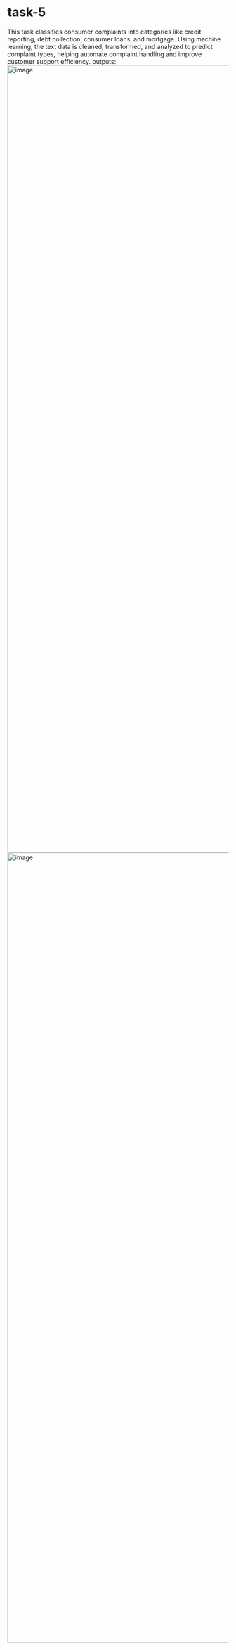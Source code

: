 # task-5
This task classifies consumer complaints into categories like credit reporting, debt collection, consumer loans, and mortgage. Using machine learning, the text data is cleaned, transformed, and analyzed to predict complaint types, helping automate complaint handling and improve customer support efficiency.
outputs:
<img width="2879" height="1793" alt="image" src="https://github.com/user-attachments/assets/6b65626c-9a4e-41ff-be32-ad4b220a14ca" />
<img width="2879" height="1799" alt="image" src="https://github.com/user-attachments/assets/f3556dc0-2fff-4716-ab3a-9a4d05bb1704" />

